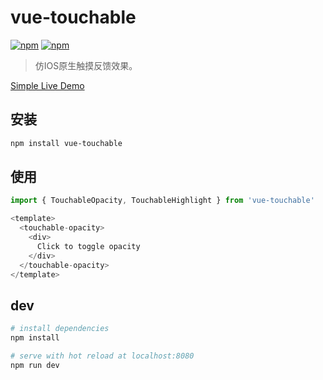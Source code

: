 # vue-touchable

[![npm](https://img.shields.io/npm/v/vue-touchable.svg?maxAge=2592000?style=flat-square)]()
[![npm](https://img.shields.io/npm/dt/vue-touchable.svg?maxAge=2592000?style=flat-square)]()

> 仿IOS原生触摸反馈效果。

[Simple Live Demo](https://graysheeep.github.io/vue-touchable/)

## 安装

``` bash
npm install vue-touchable
```

## 使用

``` js
import { TouchableOpacity, TouchableHighlight } from 'vue-touchable'

<template>
  <touchable-opacity>
    <div>
      Click to toggle opacity
    </div>
  </touchable-opacity>
</template>
```

## dev

``` bash
# install dependencies
npm install

# serve with hot reload at localhost:8080
npm run dev
```
